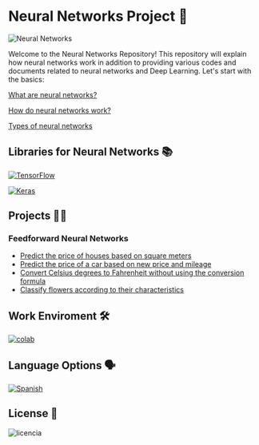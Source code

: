# Neural Networks Project 🧠

![Neural Networks](https://github.com/ManuelMorenoNeria/NeuralNetworks/assets/114908218/878073ac-5f4a-4ada-b9d6-d46a48c64ad7)

Welcome to the Neural Networks Repository! This repository will explain how neural networks work in addition to providing various codes and documents related to neural networks and Deep Learning. Let's start with the basics:

[What are neural networks?](/ENG/WhatAre.md)

[How do neural networks work?](/ENG/HowItWorks.md)

[Types of neural networks](/ENG/types.md)
## Libraries for Neural Networks 📚
 [![TensorFlow](https://github.com/ManuelMorenoNeria/NeuralNetworks/assets/114908218/9e795ab1-a184-446c-81e5-e2661ec75c99)](ENG/TensorFLow_EN.md)

 [![Keras](https://github.com/ManuelMorenoNeria/NeuralNetworks/assets/114908218/4393e800-32b9-4db3-a051-020adaa1633c)](/ENG/Keras_EN.md)
## Projects 👨‍💻
### Feedforward Neural Networks 
- [Predict the price of houses based on square meters](/ENG/HousesPrice.ipynb)
- [Predict the price of a car based on new price and mileage](/ENG/CarsPrice.ipynb)
- [Convert Celsius degrees to Fahrenheit without using the conversion formula](/ENG/CelsiusToFahrenheit_EN.ipynb)
- [Classify flowers according to their characteristics](/ENG/ClassifyingFLowers.ipynb)

## Work Enviroment 🛠
[![colab](https://github.com/ManuelMorenoNeria/NeuralNetworks/assets/114908218/d95b1b4d-ea07-4903-906f-95a83d5fb725)](/ENG/Colab_EN.md)
## Language Options 🗣

[![Spanish](https://github.com/ManuelMorenoNeria/NeuralNetworks/assets/114908218/7423fea8-62b0-478a-a496-5007c0939962)](/ESP/README_ES.md)

## License 🛑

![licencia](https://github.com/ManuelMorenoNeria/NeuralNetworks/assets/114908218/6bc23ff9-fdfe-462a-977d-8d636efae8aa)

